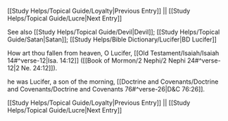 [[Study Helps/Topical Guide/Loyalty|Previous Entry]]  ||  [[Study Helps/Topical Guide/Lucre|Next Entry]]

 See also [[Study Helps/Topical Guide/Devil|Devil]]; [[Study Helps/Topical Guide/Satan|Satan]]; [[Study Helps/Bible Dictionary/Lucifer|BD Lucifer]]

 How art thou fallen from heaven, O Lucifer, [[Old Testament/Isaiah/Isaiah 14#^verse-12|Isa. 14:12]] ([[Book of Mormon/2 Nephi/2 Nephi 24#^verse-12|2 Ne. 24:12]]).

 he was Lucifer, a son of the morning, [[Doctrine and Covenants/Doctrine and Covenants/Doctrine and Covenants 76#^verse-26|D&C 76:26]].

[[Study Helps/Topical Guide/Loyalty|Previous Entry]]  ||  [[Study Helps/Topical Guide/Lucre|Next Entry]]